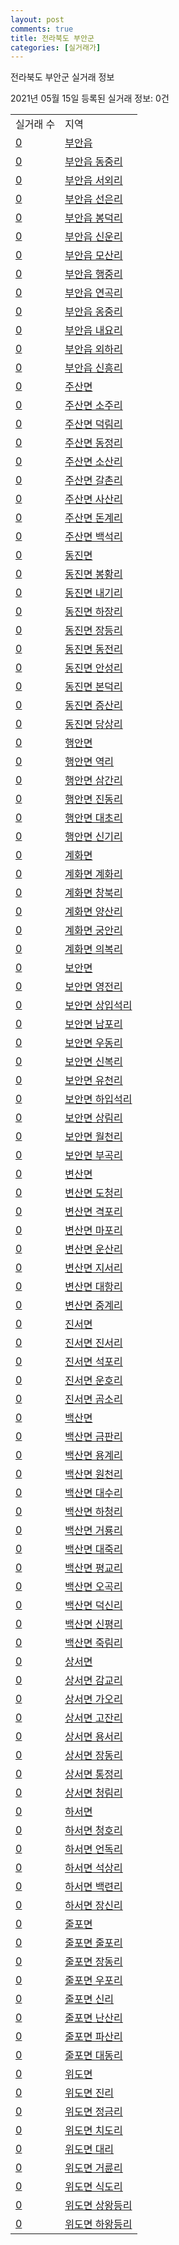```yaml
---
layout: post
comments: true
title: 전라북도 부안군
categories: [실거래가]
---
```


전라북도 부안군 실거래 정보

2021년 05월 15일 등록된 실거래 정보: 0건


<table>
  <tr>
    <td>실거래 수</td>
    <td>지역</td>
  </tr>

  
  <tr>
    <td><a href="4580025000.html">0</a></td>
    <td><a href="4580025000.html">부안읍</a></td>
  </tr>
    

  <tr>
    <td><a href="4580025021.html">0</a></td>
    <td><a href="4580025021.html">부안읍 동중리</a></td>
  </tr>
    

  <tr>
    <td><a href="4580025022.html">0</a></td>
    <td><a href="4580025022.html">부안읍 서외리</a></td>
  </tr>
    

  <tr>
    <td><a href="4580025023.html">0</a></td>
    <td><a href="4580025023.html">부안읍 선은리</a></td>
  </tr>
    

  <tr>
    <td><a href="4580025024.html">0</a></td>
    <td><a href="4580025024.html">부안읍 봉덕리</a></td>
  </tr>
    

  <tr>
    <td><a href="4580025025.html">0</a></td>
    <td><a href="4580025025.html">부안읍 신운리</a></td>
  </tr>
    

  <tr>
    <td><a href="4580025026.html">0</a></td>
    <td><a href="4580025026.html">부안읍 모산리</a></td>
  </tr>
    

  <tr>
    <td><a href="4580025027.html">0</a></td>
    <td><a href="4580025027.html">부안읍 행중리</a></td>
  </tr>
    

  <tr>
    <td><a href="4580025028.html">0</a></td>
    <td><a href="4580025028.html">부안읍 연곡리</a></td>
  </tr>
    

  <tr>
    <td><a href="4580025029.html">0</a></td>
    <td><a href="4580025029.html">부안읍 옹중리</a></td>
  </tr>
    

  <tr>
    <td><a href="4580025030.html">0</a></td>
    <td><a href="4580025030.html">부안읍 내요리</a></td>
  </tr>
    

  <tr>
    <td><a href="4580025031.html">0</a></td>
    <td><a href="4580025031.html">부안읍 외하리</a></td>
  </tr>
    

  <tr>
    <td><a href="4580025032.html">0</a></td>
    <td><a href="4580025032.html">부안읍 신흥리</a></td>
  </tr>
    

  <tr>
    <td><a href="4580031000.html">0</a></td>
    <td><a href="4580031000.html">주산면</a></td>
  </tr>
    

  <tr>
    <td><a href="4580031021.html">0</a></td>
    <td><a href="4580031021.html">주산면 소주리</a></td>
  </tr>
    

  <tr>
    <td><a href="4580031022.html">0</a></td>
    <td><a href="4580031022.html">주산면 덕림리</a></td>
  </tr>
    

  <tr>
    <td><a href="4580031023.html">0</a></td>
    <td><a href="4580031023.html">주산면 동정리</a></td>
  </tr>
    

  <tr>
    <td><a href="4580031024.html">0</a></td>
    <td><a href="4580031024.html">주산면 소산리</a></td>
  </tr>
    

  <tr>
    <td><a href="4580031025.html">0</a></td>
    <td><a href="4580031025.html">주산면 갈촌리</a></td>
  </tr>
    

  <tr>
    <td><a href="4580031026.html">0</a></td>
    <td><a href="4580031026.html">주산면 사산리</a></td>
  </tr>
    

  <tr>
    <td><a href="4580031027.html">0</a></td>
    <td><a href="4580031027.html">주산면 돈계리</a></td>
  </tr>
    

  <tr>
    <td><a href="4580031028.html">0</a></td>
    <td><a href="4580031028.html">주산면 백석리</a></td>
  </tr>
    

  <tr>
    <td><a href="4580032000.html">0</a></td>
    <td><a href="4580032000.html">동진면</a></td>
  </tr>
    

  <tr>
    <td><a href="4580032021.html">0</a></td>
    <td><a href="4580032021.html">동진면 봉황리</a></td>
  </tr>
    

  <tr>
    <td><a href="4580032022.html">0</a></td>
    <td><a href="4580032022.html">동진면 내기리</a></td>
  </tr>
    

  <tr>
    <td><a href="4580032023.html">0</a></td>
    <td><a href="4580032023.html">동진면 하장리</a></td>
  </tr>
    

  <tr>
    <td><a href="4580032024.html">0</a></td>
    <td><a href="4580032024.html">동진면 장등리</a></td>
  </tr>
    

  <tr>
    <td><a href="4580032025.html">0</a></td>
    <td><a href="4580032025.html">동진면 동전리</a></td>
  </tr>
    

  <tr>
    <td><a href="4580032026.html">0</a></td>
    <td><a href="4580032026.html">동진면 안성리</a></td>
  </tr>
    

  <tr>
    <td><a href="4580032027.html">0</a></td>
    <td><a href="4580032027.html">동진면 본덕리</a></td>
  </tr>
    

  <tr>
    <td><a href="4580032028.html">0</a></td>
    <td><a href="4580032028.html">동진면 증산리</a></td>
  </tr>
    

  <tr>
    <td><a href="4580032029.html">0</a></td>
    <td><a href="4580032029.html">동진면 당상리</a></td>
  </tr>
    

  <tr>
    <td><a href="4580033000.html">0</a></td>
    <td><a href="4580033000.html">행안면</a></td>
  </tr>
    

  <tr>
    <td><a href="4580033021.html">0</a></td>
    <td><a href="4580033021.html">행안면 역리</a></td>
  </tr>
    

  <tr>
    <td><a href="4580033022.html">0</a></td>
    <td><a href="4580033022.html">행안면 삼간리</a></td>
  </tr>
    

  <tr>
    <td><a href="4580033023.html">0</a></td>
    <td><a href="4580033023.html">행안면 진동리</a></td>
  </tr>
    

  <tr>
    <td><a href="4580033024.html">0</a></td>
    <td><a href="4580033024.html">행안면 대초리</a></td>
  </tr>
    

  <tr>
    <td><a href="4580033025.html">0</a></td>
    <td><a href="4580033025.html">행안면 신기리</a></td>
  </tr>
    

  <tr>
    <td><a href="4580034000.html">0</a></td>
    <td><a href="4580034000.html">계화면</a></td>
  </tr>
    

  <tr>
    <td><a href="4580034021.html">0</a></td>
    <td><a href="4580034021.html">계화면 계화리</a></td>
  </tr>
    

  <tr>
    <td><a href="4580034022.html">0</a></td>
    <td><a href="4580034022.html">계화면 창북리</a></td>
  </tr>
    

  <tr>
    <td><a href="4580034023.html">0</a></td>
    <td><a href="4580034023.html">계화면 양산리</a></td>
  </tr>
    

  <tr>
    <td><a href="4580034024.html">0</a></td>
    <td><a href="4580034024.html">계화면 궁안리</a></td>
  </tr>
    

  <tr>
    <td><a href="4580034025.html">0</a></td>
    <td><a href="4580034025.html">계화면 의복리</a></td>
  </tr>
    

  <tr>
    <td><a href="4580035000.html">0</a></td>
    <td><a href="4580035000.html">보안면</a></td>
  </tr>
    

  <tr>
    <td><a href="4580035021.html">0</a></td>
    <td><a href="4580035021.html">보안면 영전리</a></td>
  </tr>
    

  <tr>
    <td><a href="4580035022.html">0</a></td>
    <td><a href="4580035022.html">보안면 상입석리</a></td>
  </tr>
    

  <tr>
    <td><a href="4580035023.html">0</a></td>
    <td><a href="4580035023.html">보안면 남포리</a></td>
  </tr>
    

  <tr>
    <td><a href="4580035024.html">0</a></td>
    <td><a href="4580035024.html">보안면 우동리</a></td>
  </tr>
    

  <tr>
    <td><a href="4580035025.html">0</a></td>
    <td><a href="4580035025.html">보안면 신복리</a></td>
  </tr>
    

  <tr>
    <td><a href="4580035026.html">0</a></td>
    <td><a href="4580035026.html">보안면 유천리</a></td>
  </tr>
    

  <tr>
    <td><a href="4580035027.html">0</a></td>
    <td><a href="4580035027.html">보안면 하입석리</a></td>
  </tr>
    

  <tr>
    <td><a href="4580035028.html">0</a></td>
    <td><a href="4580035028.html">보안면 상림리</a></td>
  </tr>
    

  <tr>
    <td><a href="4580035029.html">0</a></td>
    <td><a href="4580035029.html">보안면 월천리</a></td>
  </tr>
    

  <tr>
    <td><a href="4580035030.html">0</a></td>
    <td><a href="4580035030.html">보안면 부곡리</a></td>
  </tr>
    

  <tr>
    <td><a href="4580036000.html">0</a></td>
    <td><a href="4580036000.html">변산면</a></td>
  </tr>
    

  <tr>
    <td><a href="4580036021.html">0</a></td>
    <td><a href="4580036021.html">변산면 도청리</a></td>
  </tr>
    

  <tr>
    <td><a href="4580036022.html">0</a></td>
    <td><a href="4580036022.html">변산면 격포리</a></td>
  </tr>
    

  <tr>
    <td><a href="4580036023.html">0</a></td>
    <td><a href="4580036023.html">변산면 마포리</a></td>
  </tr>
    

  <tr>
    <td><a href="4580036024.html">0</a></td>
    <td><a href="4580036024.html">변산면 운산리</a></td>
  </tr>
    

  <tr>
    <td><a href="4580036025.html">0</a></td>
    <td><a href="4580036025.html">변산면 지서리</a></td>
  </tr>
    

  <tr>
    <td><a href="4580036026.html">0</a></td>
    <td><a href="4580036026.html">변산면 대항리</a></td>
  </tr>
    

  <tr>
    <td><a href="4580036027.html">0</a></td>
    <td><a href="4580036027.html">변산면 중계리</a></td>
  </tr>
    

  <tr>
    <td><a href="4580037000.html">0</a></td>
    <td><a href="4580037000.html">진서면</a></td>
  </tr>
    

  <tr>
    <td><a href="4580037021.html">0</a></td>
    <td><a href="4580037021.html">진서면 진서리</a></td>
  </tr>
    

  <tr>
    <td><a href="4580037022.html">0</a></td>
    <td><a href="4580037022.html">진서면 석포리</a></td>
  </tr>
    

  <tr>
    <td><a href="4580037023.html">0</a></td>
    <td><a href="4580037023.html">진서면 운호리</a></td>
  </tr>
    

  <tr>
    <td><a href="4580037024.html">0</a></td>
    <td><a href="4580037024.html">진서면 곰소리</a></td>
  </tr>
    

  <tr>
    <td><a href="4580038000.html">0</a></td>
    <td><a href="4580038000.html">백산면</a></td>
  </tr>
    

  <tr>
    <td><a href="4580038021.html">0</a></td>
    <td><a href="4580038021.html">백산면 금판리</a></td>
  </tr>
    

  <tr>
    <td><a href="4580038022.html">0</a></td>
    <td><a href="4580038022.html">백산면 용계리</a></td>
  </tr>
    

  <tr>
    <td><a href="4580038023.html">0</a></td>
    <td><a href="4580038023.html">백산면 원천리</a></td>
  </tr>
    

  <tr>
    <td><a href="4580038024.html">0</a></td>
    <td><a href="4580038024.html">백산면 대수리</a></td>
  </tr>
    

  <tr>
    <td><a href="4580038025.html">0</a></td>
    <td><a href="4580038025.html">백산면 하청리</a></td>
  </tr>
    

  <tr>
    <td><a href="4580038026.html">0</a></td>
    <td><a href="4580038026.html">백산면 거룡리</a></td>
  </tr>
    

  <tr>
    <td><a href="4580038027.html">0</a></td>
    <td><a href="4580038027.html">백산면 대죽리</a></td>
  </tr>
    

  <tr>
    <td><a href="4580038028.html">0</a></td>
    <td><a href="4580038028.html">백산면 평교리</a></td>
  </tr>
    

  <tr>
    <td><a href="4580038029.html">0</a></td>
    <td><a href="4580038029.html">백산면 오곡리</a></td>
  </tr>
    

  <tr>
    <td><a href="4580038030.html">0</a></td>
    <td><a href="4580038030.html">백산면 덕신리</a></td>
  </tr>
    

  <tr>
    <td><a href="4580038031.html">0</a></td>
    <td><a href="4580038031.html">백산면 신평리</a></td>
  </tr>
    

  <tr>
    <td><a href="4580038032.html">0</a></td>
    <td><a href="4580038032.html">백산면 죽림리</a></td>
  </tr>
    

  <tr>
    <td><a href="4580039000.html">0</a></td>
    <td><a href="4580039000.html">상서면</a></td>
  </tr>
    

  <tr>
    <td><a href="4580039021.html">0</a></td>
    <td><a href="4580039021.html">상서면 감교리</a></td>
  </tr>
    

  <tr>
    <td><a href="4580039022.html">0</a></td>
    <td><a href="4580039022.html">상서면 가오리</a></td>
  </tr>
    

  <tr>
    <td><a href="4580039023.html">0</a></td>
    <td><a href="4580039023.html">상서면 고잔리</a></td>
  </tr>
    

  <tr>
    <td><a href="4580039024.html">0</a></td>
    <td><a href="4580039024.html">상서면 용서리</a></td>
  </tr>
    

  <tr>
    <td><a href="4580039025.html">0</a></td>
    <td><a href="4580039025.html">상서면 장동리</a></td>
  </tr>
    

  <tr>
    <td><a href="4580039026.html">0</a></td>
    <td><a href="4580039026.html">상서면 통정리</a></td>
  </tr>
    

  <tr>
    <td><a href="4580039027.html">0</a></td>
    <td><a href="4580039027.html">상서면 청림리</a></td>
  </tr>
    

  <tr>
    <td><a href="4580040000.html">0</a></td>
    <td><a href="4580040000.html">하서면</a></td>
  </tr>
    

  <tr>
    <td><a href="4580040021.html">0</a></td>
    <td><a href="4580040021.html">하서면 청호리</a></td>
  </tr>
    

  <tr>
    <td><a href="4580040022.html">0</a></td>
    <td><a href="4580040022.html">하서면 언독리</a></td>
  </tr>
    

  <tr>
    <td><a href="4580040023.html">0</a></td>
    <td><a href="4580040023.html">하서면 석상리</a></td>
  </tr>
    

  <tr>
    <td><a href="4580040024.html">0</a></td>
    <td><a href="4580040024.html">하서면 백련리</a></td>
  </tr>
    

  <tr>
    <td><a href="4580040025.html">0</a></td>
    <td><a href="4580040025.html">하서면 장신리</a></td>
  </tr>
    

  <tr>
    <td><a href="4580041000.html">0</a></td>
    <td><a href="4580041000.html">줄포면</a></td>
  </tr>
    

  <tr>
    <td><a href="4580041021.html">0</a></td>
    <td><a href="4580041021.html">줄포면 줄포리</a></td>
  </tr>
    

  <tr>
    <td><a href="4580041022.html">0</a></td>
    <td><a href="4580041022.html">줄포면 장동리</a></td>
  </tr>
    

  <tr>
    <td><a href="4580041023.html">0</a></td>
    <td><a href="4580041023.html">줄포면 우포리</a></td>
  </tr>
    

  <tr>
    <td><a href="4580041024.html">0</a></td>
    <td><a href="4580041024.html">줄포면 신리</a></td>
  </tr>
    

  <tr>
    <td><a href="4580041025.html">0</a></td>
    <td><a href="4580041025.html">줄포면 난산리</a></td>
  </tr>
    

  <tr>
    <td><a href="4580041026.html">0</a></td>
    <td><a href="4580041026.html">줄포면 파산리</a></td>
  </tr>
    

  <tr>
    <td><a href="4580041027.html">0</a></td>
    <td><a href="4580041027.html">줄포면 대동리</a></td>
  </tr>
    

  <tr>
    <td><a href="4580042000.html">0</a></td>
    <td><a href="4580042000.html">위도면</a></td>
  </tr>
    

  <tr>
    <td><a href="4580042021.html">0</a></td>
    <td><a href="4580042021.html">위도면 진리</a></td>
  </tr>
    

  <tr>
    <td><a href="4580042022.html">0</a></td>
    <td><a href="4580042022.html">위도면 정금리</a></td>
  </tr>
    

  <tr>
    <td><a href="4580042023.html">0</a></td>
    <td><a href="4580042023.html">위도면 치도리</a></td>
  </tr>
    

  <tr>
    <td><a href="4580042024.html">0</a></td>
    <td><a href="4580042024.html">위도면 대리</a></td>
  </tr>
    

  <tr>
    <td><a href="4580042025.html">0</a></td>
    <td><a href="4580042025.html">위도면 거륜리</a></td>
  </tr>
    

  <tr>
    <td><a href="4580042026.html">0</a></td>
    <td><a href="4580042026.html">위도면 식도리</a></td>
  </tr>
    

  <tr>
    <td><a href="4580042027.html">0</a></td>
    <td><a href="4580042027.html">위도면 상왕등리</a></td>
  </tr>
    

  <tr>
    <td><a href="4580042028.html">0</a></td>
    <td><a href="4580042028.html">위도면 하왕등리</a></td>
  </tr>
    


</table>
    